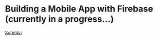 # Building a Mobile App with Firebase (currently in a progress...)

[Scrimba](https://scrimba.com/learn/firebase)